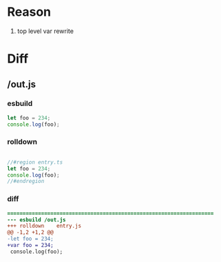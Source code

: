 # Reason
1. top level var rewrite
# Diff
## /out.js
### esbuild
```js
let foo = 234;
console.log(foo);
```
### rolldown
```js

//#region entry.ts
let foo = 234;
console.log(foo);
//#endregion

```
### diff
```diff
===================================================================
--- esbuild	/out.js
+++ rolldown	entry.js
@@ -1,2 +1,2 @@
-let foo = 234;
+var foo = 234;
 console.log(foo);

```